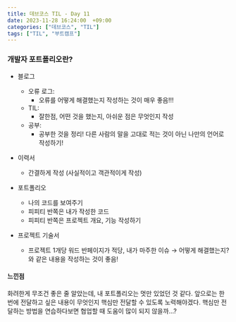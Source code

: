 ```yaml
---
title: 데브코스 TIL - Day 11
date: 2023-11-28 16:24:00  +09:00
categories: ["데브코스", "TIL"]
tags: ["TIL", "부트캠프"]
---
```


### 개발자 포트폴리오란?

- 블로그

  - 오류 로그:
    - 오류를 어떻게 해결했는지 작성하는 것이 매우 좋음!!!
  - TIL:
    - 잘한점, 어떤 것을 했는지, 아쉬운 점은 무엇인지 작성
  - 공부:
    - 공부한 것을 정리! 다른 사람의 말을 고대로 적는 것이 아닌 나만의 언어로 작성하기!

- 이력서
  - 간결하게 작성 (사실적이고 객관적이게 작성)
- 포트폴리오
  - 나의 코드를 보여주기
  - 피피티 반쪽은 내가 작성한 코드
  - 피피티 반쪽은 프로젝트 개요, 기능 작성하기
- 프로젝트 기술서
  - 프로젝트 1개당 워드 반페이지가 적당, 내가 마주한 이슈 → 어떻게 해결했는지? 와 같은 내용을 작성하는 것이 좋음!

#### 느낀점

화려한게 무조건 좋은 줄 알았는데, 내 포트폴리오는 멋만 있었던 것 같다. 앞으로는 한번에 전달하고 싶은 내용이 무엇인지 핵심만 전달할 수 있도록 노력해야겠다. 핵심만 전달하는 방법을 연습하다보면 협업할 때 도움이 많이 되지 않을까...?
